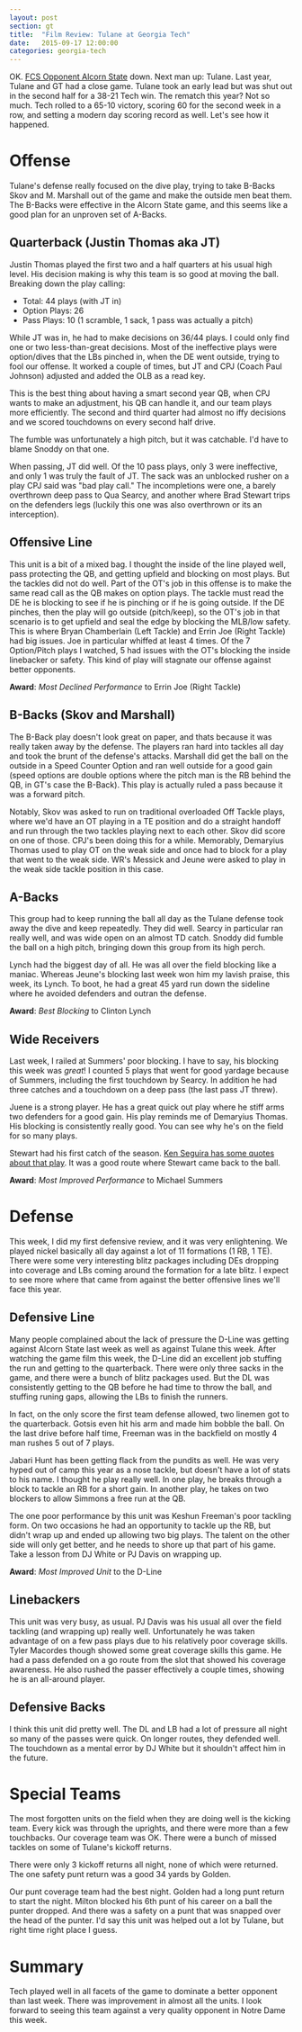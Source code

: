 ```yaml
---
layout: post
section: gt
title:  "Film Review: Tulane at Georgia Tech"
date:   2015-09-17 12:00:00
categories: georgia-tech
---
```


OK. [FCS Opponent Alcorn State](/2015/09/11/alcorn-state-at-georgia-tech-film-offense.html) down. Next man up: Tulane. Last year, Tulane and GT had a close game. Tulane took an early lead but was shut out in the second half for a 38-21 Tech win. The rematch this year? Not so much. Tech rolled to a 65-10 victory, scoring 60 for the second week in a row, and setting a modern day scoring record as well. Let's see how it happened.

<!--break-->


# Offense

Tulane's defense really focused on the dive play, trying to take B-Backs Skov and M. Marshall out of the game and make the outside men beat them. The B-Backs were effective in the Alcorn State game, and this seems like a good plan for an unproven set of A-Backs.

## Quarterback (Justin Thomas aka JT)

Justin Thomas played the first two and a half quarters at his usual high level. His decision making is why this team is so good at moving the ball. Breaking down the play calling:

- Total: 44 plays (with JT in)
- Option Plays: 26
- Pass Plays: 10 (1 scramble, 1 sack, 1 pass was actually a pitch)

While JT was in, he had to make decisions on 36/44 plays. I could only find one or two less-than-great decisions. Most of the ineffective plays were option/dives that the LBs pinched in, when the DE went outside, trying to fool our offense. It worked a couple of times, but JT and CPJ (Coach Paul Johnson) adjusted and added the OLB as a read key.

This is the best thing about having a smart second year QB, when CPJ wants to make an adjustment, his QB can handle it, and our team plays more efficiently. The second and third quarter had almost no iffy decisions and we scored touchdowns on every second half drive.

The fumble was unfortunately a high pitch, but it was catchable. I'd have to blame Snoddy on that one.

When passing, JT did well. Of the 10 pass plays, only 3 were ineffective, and only 1 was truly the fault of JT. The sack was an unblocked rusher on a play CPJ said was "bad play call." The incompletions were one, a barely overthrown deep pass to Qua Searcy, and another where Brad Stewart trips on the defenders legs (luckily this one was also overthrown or its an interception).

## Offensive Line

This unit is a bit of a mixed bag. I thought the inside of the line played well, pass protecting the QB, and getting upfield and blocking on most plays. But the tackles did not do well. Part of the OT's job in this offense is to make the same read call as the QB makes on option plays. The tackle must read the DE he is blocking to see if he is pinching or if he is going outside. If the DE pinches, then the play will go outside (pitch/keep), so the OT's job in that scenario is to get upfield and seal the edge by blocking the MLB/low safety. This is where Bryan Chamberlain (Left Tackle) and Errin Joe (Right Tackle) had big issues. Joe in particular whiffed at least 4 times. Of the 7 Option/Pitch plays I watched, 5 had issues with the OT's blocking the inside linebacker or safety. This kind of play will stagnate our offense against better opponents.

**Award**: _Most Declined Performance_ to Errin Joe (Right Tackle)

## B-Backs (Skov and Marshall)

The B-Back play doesn't look great on paper, and thats because it was really taken away by the defense. The players ran hard into tackles all day and took the brunt of the defense's attacks. Marshall did get the ball on the outside in a Speed Counter Option and ran well outside for a good gain (speed options are double options where the pitch man is the RB behind the QB, in GT's case the B-Back). This play is actually ruled a pass because it was a forward pitch.

Notably, Skov was asked to run on traditional overloaded Off Tackle plays, where we'd have an OT playing in a TE position and do a straight handoff and run through the two tackles playing next to each other. Skov did score on one of those. CPJ's been doing this for a while. Memorably, Demaryius Thomas used to play OT on the weak side and once had to block for a play that went to the weak side. WR's Messick and Jeune were asked to play in the weak side tackle position in this case.

## A-Backs

This group had to keep running the ball all day as the Tulane defense took away the dive and keep repeatedly. They did well. Searcy in particular ran really well, and was wide open on an almost TD catch. Snoddy did fumble the ball on a high pitch, bringing down this group from its high perch.

Lynch had the biggest day of all. He was all over the field blocking like a maniac. Whereas Jeune's blocking last week won him my lavish praise, this week, its Lynch. To boot, he had a great 45 yard run down the sideline where he avoided defenders and outran the defense.

**Award**: _Best Blocking_ to Clinton Lynch

## Wide Receivers

Last week, I railed at Summers' poor blocking. I have to say, his blocking this week was _great_! I counted 5 plays that went for good yardage because of Summers, including the first touchdown by Searcy. In addition he had three catches and a touchdown on a deep pass (the last pass JT threw).

Juene is a strong player. He has a great quick out play where he stiff arms two defenders for a good gain. His play reminds me of Demaryius Thomas. His blocking is consistently really good. You can see why he's on the field for so many plays.

Stewart had his first catch of the season. [Ken Seguira has some quotes about that play](http://georgiatech.blog.ajc.com/2015/09/15/4-tech-notes-including-justin-thomas-thoughts-on-cfp-rudy/). It was a good route where Stewart came back to the ball.

**Award**: _Most Improved Performance_ to Michael Summers

# Defense

This week, I did my first defensive review, and it was very enlightening. We played nickel basically all day against a lot of 11 formations (1 RB, 1 TE). There were some very interesting blitz packages including DEs dropping into coverage and LBs coming around the formation for a late blitz. I expect to see more where that came from against the better offensive lines we'll face this year.

## Defensive Line

Many people complained about the lack of pressure the D-Line was getting against Alcorn State last week as well as against Tulane this week. After watching the game film this week, the D-Line did an excellent job stuffing the run and getting to the quarterback. There were only three sacks in the game, and there were a bunch of blitz packages used. But the DL was consistently getting to the QB before he had time to throw the ball, and stuffing runing gaps, allowing the LBs to finish the runners.

In fact, on the only score the first team defense allowed, two linemen got to the quarterback. Gotsis even hit his arm and made him bobble the ball. On the last drive before half time, Freeman was in the backfield on mostly 4 man rushes 5 out of 7 plays.

Jabari Hunt has been getting flack from the pundits as well. He was very hyped out of camp this year as a nose tackle, but doesn't have a lot of stats to his name. I thought he play really well. In one play, he breaks through a block to tackle an RB for a short gain. In another play, he takes on two blockers to allow Simmons a free run at the QB.

The one poor performance by this unit was Keshun Freeman's poor tackling form. On two occasions he had an opportunity to tackle up the RB, but didn't wrap up and ended up allowing two big plays. The talent on the other side will only get better, and he needs to shore up that part of his game. Take a lesson from DJ White or PJ Davis on wrapping up.

**Award**: _Most Improved Unit_ to the D-Line

## Linebackers

This unit was very busy, as usual. PJ Davis was his usual all over the field tackling (and wrapping up) really well. Unfortunately he was taken advantage of on a few pass plays due to his relatively poor coverage skills. Tyler Macordes though showed some great coverage skills this game. He had a pass defended on a go route from the slot that showed his coverage awareness. He also rushed the passer effectively a couple times, showing he is an all-around player.

## Defensive Backs

I think this unit did pretty well. The DL and LB had a lot of pressure all night so many of the passes were quick. On longer routes, they defended well. The touchdown as a mental error by DJ White but it shouldn't affect him in the future.

# Special Teams

The most forgotten units on the field when they are doing well is the kicking team. Every kick was through the uprights, and there were more than a few touchbacks. Our coverage team was OK. There were a bunch of missed tackles on some of Tulane's kickoff returns.

There were only 3 kickoff returns all night, none of which were returned. The one safety punt return was a good 34 yards by Golden.

Our punt coverage team had the best night. Golden had a long punt return to start the night. Milton blocked his 6th punt of his career on a ball the punter dropped. And there was a safety on a punt that was snapped over the head of the punter. I'd say this unit was helped out a lot by Tulane, but right time right place I guess.

# Summary

Tech played well in all facets of the game to dominate a better opponent than last week. There was improvement in almost all the units. I look forward to seeing this team against a very quality opponent in Notre Dame this week.